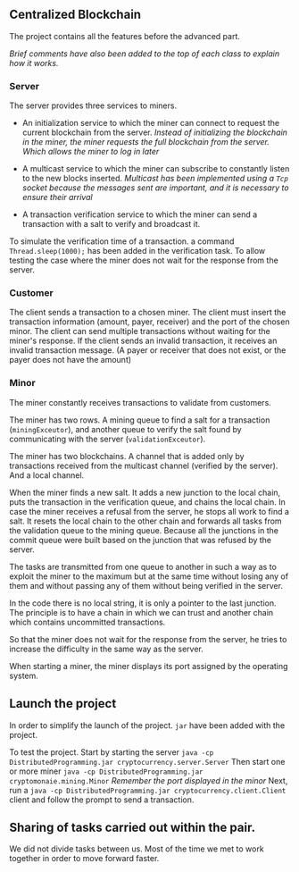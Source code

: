 ## Centralized Blockchain
The project contains all the features before the advanced part.

*Brief comments have also been added to the top of each class to explain how it works.*

### Server

The server provides three services to miners.

- An initialization service to which the miner can connect to request the current blockchain from the server.
*Instead of initializing the blockchain in the miner, the miner requests the full blockchain from the server. Which allows the miner to log in later*

- A multicast service to which the miner can subscribe to constantly listen to the new blocks inserted.
*Multicast has been implemented using a `Tcp` socket because the messages sent are important, and it is necessary to ensure their arrival*

- A transaction verification service to which the miner can send a transaction with a salt to verify and broadcast it.

To simulate the verification time of a transaction. a command ``` Thread.sleep(1000); ``` has been added in the verification task. To allow testing the case where the miner does not wait for the response from the server.
### Customer

The client sends a transaction to a chosen miner.
The client must insert the transaction information (amount, payer, receiver) and the port of the chosen minor.
The client can send multiple transactions without waiting for the miner's response.
If the client sends an invalid transaction, it receives an invalid transaction message. (A payer or receiver that does not exist, or the payer does not have the amount)
### Minor

The miner constantly receives transactions to validate from customers.

The miner has two rows. A mining queue to find a salt for a transaction (`miningExceutor`), and another queue to verify the salt found by communicating with the server (`validationExceutor`).

The miner has two blockchains. A channel that is added only by transactions received from the multicast channel (verified by the server). And a local channel.

When the miner finds a new salt. It adds a new junction to the local chain, puts the transaction in the verification queue, and chains the local chain. In case the miner receives a refusal from the server, he stops all work to find a salt. It resets the local chain to the other chain and forwards all tasks from the validation queue to the mining queue. Because all the junctions in the commit queue were built based on the junction that was refused by the server.

The tasks are transmitted from one queue to another in such a way as to exploit the miner to the maximum but at the same time without losing any of them and without passing any of them without being verified in the server.

In the code there is no local string, it is only a pointer to the last junction. The principle is to have a chain in which we can trust and another chain which contains uncommitted transactions.

So that the miner does not wait for the response from the server, he tries to increase the difficulty in the same way as the server.


When starting a miner, the miner displays its port assigned by the operating system.


## Launch the project

In order to simplify the launch of the project.
`jar` have been added with the project.

To test the project.
Start by starting the server `java -cp DistributedProgramming.jar cryptocurrency.server.Server`
Then start one or more miner `java -cp DistributedProgramming.jar cryptomonaie.mining.Minor`
*Remember the port displayed in the minor*
Next, run a `java -cp DistributedProgramming.jar cryptocurrency.client.Client` client and follow the prompt to send a transaction.


## Sharing of tasks carried out within the pair.
We did not divide tasks between us.
Most of the time we met to work together in order to move forward faster.
